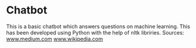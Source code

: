 # Chatbot
This is a  basic chatbot which answers questions on machine learning. 
This has been developed using Python with the help of nltk libriries. 
Sources: www.medium.com
         www.wikipedia.com
         
         
